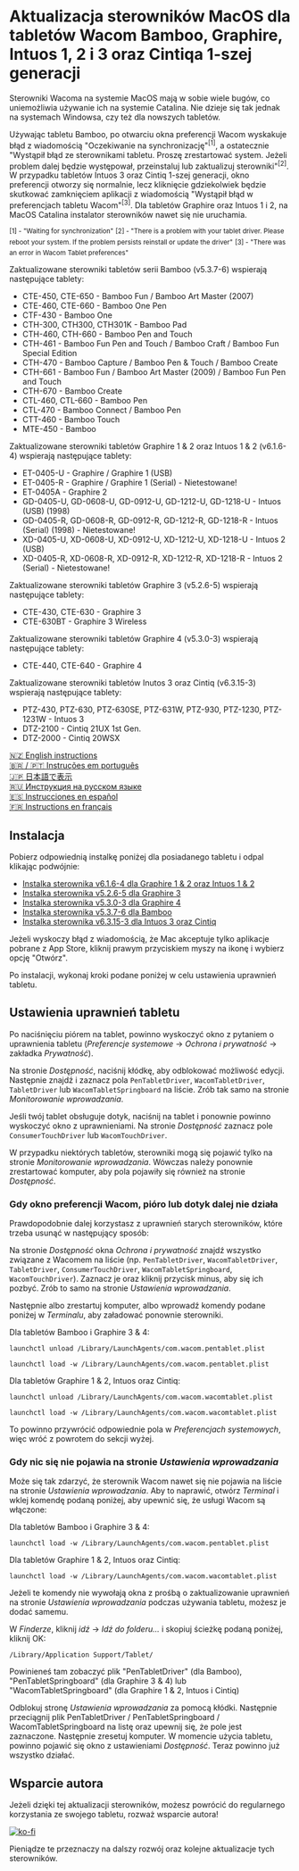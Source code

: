 # Aktualizacja sterowników MacOS dla tabletów Wacom Bamboo, Graphire, Intuos 1, 2 i 3 oraz Cintiqa 1-szej generacji

Sterowniki Wacoma na systemie MacOS mają w sobie wiele bugów, co uniemożliwia używanie ich na systemie Catalina. Nie 
dzieje się tak jednak na systemach Windowsa, czy też dla nowszych tabletów.

Używając tabletu Bamboo, po otwarciu okna preferencji Wacom wyskakuje błąd z wiadomością "Oczekiwanie na synchronizację"<sup>[1]</sup>, 
a ostatecznie "Wystąpił błąd ze sterownikami tabletu. Proszę zrestartować system. Jeżeli problem dalej będzie występował, 
przeinstaluj lub zaktualizuj sterowniki"<sup>[2]</sup>. W przypadku tabletów Intuos 3 oraz Cintiq 1-szej generacji, okno 
preferencji otworzy się normalnie, lecz kliknięcie gdziekolwiek będzie skutkować zamknięciem aplikacji z wiadomością 
"Wystąpił błąd w preferencjach tabletu Wacom"<sup>[3]</sup>. Dla tabletów Graphire oraz Intuos 1 i 2, na MacOS Catalina 
instalator sterowników nawet się nie uruchamia.

<sup>[1] - "Waiting for synchronization"</sup>
<sup>[2] - "There is a problem with your tablet driver. Please reboot your system. If the problem persists reinstall or update the driver"</sup>
<sup>[3] - "There was an error in Wacom Tablet preferences"</sup>

Zaktualizowane sterowniki tabletów serii Bamboo (v5.3.7-6) wspierają następujące tablety:

- CTE-450, CTE-650 - Bamboo Fun / Bamboo Art Master (2007)
- CTE-460, CTE-660 - Bamboo One Pen
- CTF-430 - Bamboo One
- CTH-300, CTH300, CTH301K - Bamboo Pad
- CTH-460, CTH-660 - Bamboo Pen and Touch
- CTH-461 - Bamboo Fun Pen and Touch / Bamboo Craft / Bamboo Fun Special Edition
- CTH-470 - Bamboo Capture / Bamboo Pen & Touch / Bamboo Create
- CTH-661 - Bamboo Fun / Bamboo Art Master (2009) / Bamboo Fun Pen and Touch
- CTH-670 - Bamboo Create
- CTL-460, CTL-660 - Bamboo Pen 
- CTL-470 - Bamboo Connect / Bamboo Pen
- CTT-460 - Bamboo Touch
- MTE-450 - Bamboo

Zaktualizowane sterowniki tabletów Graphire 1 & 2 oraz Intuos 1 & 2 (v6.1.6-4) wspierają następujące tablety:

- ET-0405-U - Graphire / Graphire 1 (USB)
- ET-0405-R - Graphire / Graphire 1 (Serial) - Nietestowane!
- ET-0405A - Graphire 2
- GD-0405-U, GD-0608-U, GD-0912-U, GD-1212-U, GD-1218-U - Intuos (USB) (1998)
- GD-0405-R, GD-0608-R, GD-0912-R, GD-1212-R, GD-1218-R - Intuos (Serial) (1998) - Nietestowane!
- XD-0405-U, XD-0608-U, XD-0912-U, XD-1212-U, XD-1218-U - Intuos 2 (USB)
- XD-0405-R, XD-0608-R, XD-0912-R, XD-1212-R, XD-1218-R - Intuos 2 (Serial) - Nietestowane!

Zaktualizowane sterowniki tabletów Graphire 3 (v5.2.6-5) wspierają następujące tablety:

- CTE-430, CTE-630 - Graphire 3
- CTE-630BT - Graphire 3 Wireless

Zaktualizowane sterowniki tabletów Graphire 4 (v5.3.0-3) wspierają następujące tablety:

- CTE-440, CTE-640 - Graphire 4

Zaktualizowane sterowniki tabletów Inutos 3 oraz Cintiq (v6.3.15-3) wspierają następujące tablety:

- PTZ-430, PTZ-630, PTZ-630SE, PTZ-631W, PTZ-930, PTZ-1230, PTZ-1231W - Intuos 3
- DTZ-2100 - Cintiq 21UX 1st Gen.
- DTZ-2000 - Cintiq 20WSX

[🇳🇿 English instructions](Readme.md)   
[🇧🇷 / 🇵🇹 Instruções em português](Readme.pt-BR.md)  
[🇯🇵 日本語で表示](Readme.ja-JP.md)   
[🇷🇺 Инструкция на русском языке](Readme.ru-RU.md)  
[🇪🇸 Instrucciones en español](Readme.es.md)   
[🇫🇷 Instructions en français](Readme.fr-FR.md)   

## Instalacja

Pobierz odpowiednią instalkę poniżej dla posiadanego tabletu i odpal klikając podwójnie:

- [Instalka sterownika v6.1.6-4 dla Graphire 1 & 2 oraz Intuos 1 & 2](https://github.com/thenickdude/wacom-driver-fix/releases/download/patch-10/Install-Wacom-Tablet-6.1.6-4-patched.pkg)
- [Instalka sterownika v5.2.6-5 dla Graphire 3](https://github.com/thenickdude/wacom-driver-fix/releases/download/patch-10/Install-Wacom-Tablet-5.2.6-5-patched.pkg)
- [Instalka sterownika v5.3.0-3 dla Graphire 4](https://github.com/thenickdude/wacom-driver-fix/releases/download/patch-10/Install-Wacom-Tablet-5.3.0-3-patched.pkg)
- [Instalka sterownika v5.3.7-6 dla Bamboo](https://github.com/thenickdude/wacom-driver-fix/releases/download/patch-10/Install-Wacom-Tablet-5.3.7-6-patched.pkg)
- [Instalka sterownika v6.3.15-3 dla Intuos 3 oraz Cintiq](https://github.com/thenickdude/wacom-driver-fix/releases/download/patch-10/Install-Wacom-Tablet-6.3.15-3-patched.pkg)

Jeżeli wyskoczy błąd z wiadomością, że Mac akceptuje tylko aplikacje pobrane z App Store, kliknij prawym przyciskiem 
myszy na ikonę i wybierz opcję "Otwórz".

Po instalacji, wykonaj kroki podane poniżej w celu ustawienia uprawnień tabletu.

## Ustawienia uprawnień tabletu

Po naciśnięciu piórem na tablet, powinno wyskoczyć okno z pytaniem o uprawnienia tabletu (*Preferencje systemowe* -> 
*Ochrona i prywatność* -> zakładka *Prywatność*).

Na stronie *Dostępność*, naciśnij kłódkę, aby odblokować możliwość edycji. Następnie znajdź i zaznacz pola 
`PenTabletDriver`, `WacomTabletDriver`, `TabletDriver` lub `WacomTabletSpringboard` na liście. Zrób tak samo na stronie 
*Monitorowanie wprowadzania*.

Jeśli twój tablet obsługuje dotyk, naciśnij na tablet i ponownie powinno wyskoczyć okno z uprawnieniami. Na stronie 
*Dostępność* zaznacz pole `ConsumerTouchDriver` lub `WacomTouchDriver`.

W przypadku niektórych tabletów, sterowniki mogą się pojawić tylko na stronie *Monitorowanie wprowadzania*. Wówczas 
należy ponownie zrestartować komputer, aby pola pojawiły się również na stronie *Dostępność*.

### Gdy okno preferencji Wacom, pióro lub dotyk dalej nie działa
Prawdopodobnie dalej korzystasz z uprawnień starych sterowników, które trzeba usunąć w następujący sposób:

Na stronie *Dostępność* okna *Ochrona i prywatność* znajdź wszystko związane z Wacomem na liście (np. `PenTabletDriver`,
`WacomTabletDriver`, `TabletDriver`,  `ConsumerTouchDriver`, `WacomTabletSpringboard`, `WacomTouchDriver`). Zaznacz je 
oraz kliknij przycisk minus, aby się ich pozbyć. Zrób to samo na stronie *Ustawienia wprowadzania*.

Następnie albo zrestartuj komputer, albo wprowadź komendy podane poniżej w *Terminalu*, aby załadować ponownie sterowniki.

Dla tabletów Bamboo i Graphire 3 & 4:

    launchctl unload /Library/LaunchAgents/com.wacom.pentablet.plist

    launchctl load -w /Library/LaunchAgents/com.wacom.pentablet.plist
    
Dla tabletów Graphire 1 & 2, Intuos oraz Cintiq:

    launchctl unload /Library/LaunchAgents/com.wacom.wacomtablet.plist

    launchctl load -w /Library/LaunchAgents/com.wacom.wacomtablet.plist

To powinno przywrócić odpowiednie pola w *Preferencjach systemowych*, więc wróć z powrotem do sekcji wyżej.

### Gdy nic się nie pojawia na stronie *Ustawienia wprowadzania*

Może się tak zdarzyć, że sterownik Wacom nawet się nie pojawia na liście na stronie *Ustawienia wprowadzania*. Aby to 
naprawić, otwórz *Terminal* i wklej komendę podaną poniżej, aby upewnić się, że usługi Wacom są włączone:

Dla tabletów Bamboo i Graphire 3 & 4:

    launchctl load -w /Library/LaunchAgents/com.wacom.pentablet.plist
    
Dla tabletów Graphire 1 & 2, Intuos oraz Cintiq:

    launchctl load -w /Library/LaunchAgents/com.wacom.wacomtablet.plist

Jeżeli te komendy nie wywołają okna z prośbą o zaktualizowanie uprawnień na stronie *Ustawienia wprowadzania* podczas 
używania tabletu, możesz je dodać samemu.

W *Finderze*, kliknij *idź* -> *Idź do folderu...* i skopiuj ścieżkę podaną poniżej, kliknij OK: 

    /Library/Application Support/Tablet/

Powinieneś tam zobaczyć plik "PenTabletDriver" (dla Bamboo), "PenTabletSpringboard" (dla Graphire 3 & 4) lub 
"WacomTabletSpringboard" (dla Graphire 1 & 2, Intuos i Cintiq)

Odblokuj stronę *Ustawienia wprowadzania* za pomocą kłódki. Następnie przeciągnij plik PenTabletDriver / 
PenTabletSpringboard / WacomTabletSpringboard na listę oraz upewnij się, że pole jest zaznaczone. Następnie zresetuj 
komputer. W momencie użycia tabletu, powinno pojawić się okno z ustawieniami *Dostępność*. Teraz powinno już wszystko 
działać.

## Wsparcie autora

Jeżeli dzięki tej aktualizacji sterowników, możesz powrócić do regularnego korzystania ze swojego tabletu, rozważ 
wsparcie autora! 

[![ko-fi](https://ko-fi.com/img/githubbutton_sm.svg)](https://ko-fi.com/H2H5BAT7Z)

Pieniądze te przeznaczy na dalszy rozwój oraz kolejne aktualizacje tych sterowników.
